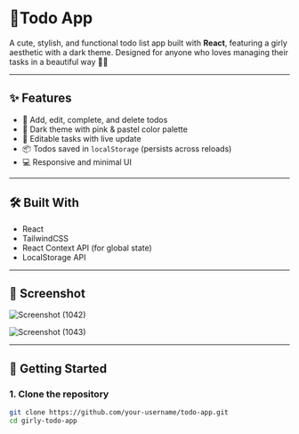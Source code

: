 # 🌸Todo App

A cute, stylish, and functional todo list app built with **React**, featuring a girly aesthetic with a dark theme. Designed for anyone who loves managing their tasks in a beautiful way 💅✨

---

## ✨ Features

- 🎀 Add, edit, complete, and delete todos
- 🌙 Dark theme with pink & pastel color palette
- 💅 Editable tasks with live update
- 📦 Todos saved in `localStorage` (persists across reloads)
- 💻 Responsive and minimal UI

---

## 🛠️ Built With

- React
- TailwindCSS
- React Context API (for global state)
- LocalStorage API

---

## 📸 Screenshot

![Screenshot (1042)](https://github.com/user-attachments/assets/ded64309-0c32-471f-9e60-2a273e247c5e)

![Screenshot (1043)](https://github.com/user-attachments/assets/401f09ab-f116-485a-8c30-9a2ff3bf876b)

---

## 🚀 Getting Started

### 1. Clone the repository
```bash
git clone https://github.com/your-username/todo-app.git
cd girly-todo-app
